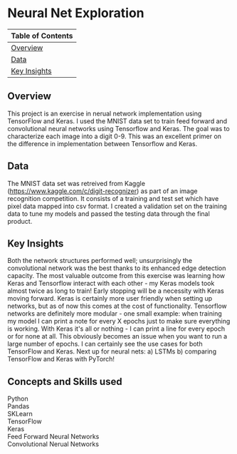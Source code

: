 # Neural Net Exploration


|Table of Contents |
|---|
| [Overview](#overview) |
| [Data](#data) |
| [Key Insights](#key-insights) |

## Overview
This project is an exercise in nerual network implementation using TensorFlow and Keras. I used the MNIST data set to train feed forward and convolutional neural networks using Tensorflow and Keras. The goal was to characterize each image into a digit 0-9. This was an excellent primer on the difference in implementation between Tensorflow and Keras.


## Data
The MNIST data set was retreived from Kaggle (https://www.kaggle.com/c/digit-recognizer) as part of an image recognition competition. It consists of a training and test set which have pixel data mapped into csv format. I created a validation set on the training data to tune my models and passed the testing data through the final product.


## Key Insights
Both the network structures performed well; unsurprisingly the convolutional network was the best thanks to its enhanced edge detection capacity. The most valuable outcome from this exercise was learning how Keras and Tensorflow interact with each other - my Keras models took almost twice as long to train! Early stopping will be a necessity with Keras moving forward. Keras is certainly more user friendly when setting up networks, but as of now this comes at the cost of functionality. Tensorflow networks are definitely more modular - one small example: when training my model I can print a note for every X epochs just to make sure everything is working. With Keras it's all or nothing - I can print a line for every epoch or for none at all. This obviously becomes an issue when you want to run a large number of epochs. I can certainly see the use cases for both TensorFlow and Keras. Next up for neural nets: a) LSTMs b) comparing TensorFlow and Keras with PyTorch!



## Concepts and Skills used
Python <br>
Pandas <br>
SKLearn <br>
TensorFlow <br>
Keras <br>
Feed Forward Neural Networks <br>
Convolutional Nerual Networks <br>
